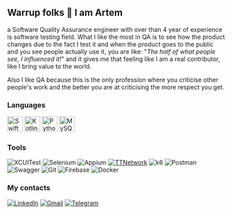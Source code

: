 ## Warrup folks 🤙 I am Artem

a Software Quality Assurance engineer with over than 4 year of experience is software testing field. What I like the most in QA is to see how the product changes due to the fact I test it and when the product goes to the public and you see people actually use it, you are like: "*The half of what people see, I influenced it!*" and it gives me that feeling like I am a real contributor, like I bring value to the world.

Also I like QA because this is the only profession where you criticise other people's work and the better you are at criticising the more respect you get.

### Languages
<p align="left"> <a href="https://developer.apple.com/swift/" target="_blank" rel="noreferrer"><img src="https://raw.githubusercontent.com/danielcranney/readme-generator/main/public/icons/skills/swift-colored.svg" width="36" height="36" alt="Swift" /></a> <a href="https://kotlinlang.org/" target="_blank" rel="noreferrer"><img src="https://raw.githubusercontent.com/danielcranney/readme-generator/main/public/icons/skills/kotlin-colored.svg" width="36" height="36" alt="Kotlin" /></a> <a href="https://www.python.org/" target="_blank" rel="noreferrer"><img src="https://raw.githubusercontent.com/danielcranney/readme-generator/main/public/icons/skills/python-colored.svg" width="36" height="36" alt="Python" /></a> <a href="https://www.mysql.com/" target="_blank" rel="noreferrer"><img src="https://raw.githubusercontent.com/danielcranney/readme-generator/main/public/icons/skills/mysql-colored.svg" width="36" height="36" alt="MySQL" /></a> </p>


### Tools
![XCUITest](https://img.shields.io/badge/-XCUITest-fc943a?style=flat&logo=XCUITest)
![Selenium](https://img.shields.io/badge/-Selenium-ffffff?style=flat&logo=Selenium)
![Appium](https://img.shields.io/badge/-Appium-65308f?style=flat&logo=)
[![TTNetwork](https://img.shields.io/badge/-TTNetwork-ffffff?style=flat&logo=TTNetwork)](https://github.com/severgroup-tt/TTNetwork)
![k6](https://img.shields.io/badge/-k6-000000?style=flat&logo=k6)
![Postman](https://img.shields.io/badge/-Postman-ffffff?style=flat&logo=Postman)
![Swagger](https://img.shields.io/badge/-Swagger-000000?style=flat&logo=Swagger)
![Git](https://img.shields.io/badge/-Git-ffffff?style=flat&logo=Git)
![Firebase](https://img.shields.io/badge/-Firebase-039be5?style=flat&logo=Firebase)
![Docker](https://img.shields.io/badge/-Docker-ffffff?style=flat&logo=Docker)

### My contacts
[![LinkedIn](https://img.shields.io/badge/-avybornov-ffffff?style=social&logo=LinkedIn)](https://www.linkedin.com/in/avybornov/)
[![Gmail](https://img.shields.io/badge/-banny.hiphop@gmail.com-ffffff?style=social&logo=Gmail)](https://mail.google.com/mail/u/0/?fs=1&tf=cm&source=mailto&to=banny.hiphop@gmail.com)
[![Telegram](https://img.shields.io/badge/-RT715-ffffff?style=social&logo=Telegram)](https://t.me/RT715)
